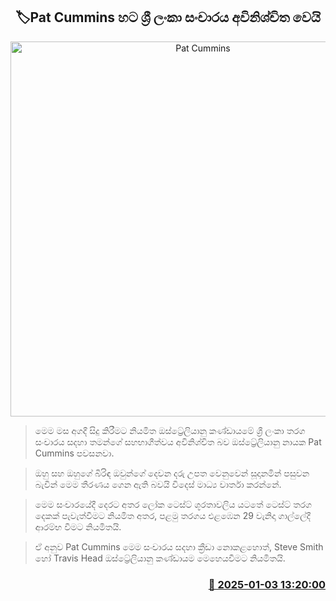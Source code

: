 <p align='center'><b><h2 align='center' title='Pat Cummins' Sri Lanka tour uncertain'>🏷Pat Cummins හ​ට ශ්‍රී ලංකා සංචාර​ය අවිනිශ්චිත වෙයි</h2></b></p>
<p align='center'><img src='https://helakuru.sgp1.cdn.digitaloceanspaces.com/esana/images/lib/pat-cummins.jpg' width='600' alt='Pat Cummins' Sri Lanka tour uncertain'></p>

> මෙම මස අගදී සිදු කිරීමට නියමිත ඔස්ට්‍රේලියානු කණ්ඩායමේ ශ්‍රී ලංකා තරග සංචාරය සදහා තමන්ගේ සහභාගීත්වය අවිනිශ්චිත බව ඔස්ට්‍රේලියානු නායක Pat Cummins පවසනවා.

> ඔහු සහ ඔහුගේ බිරිඳ ඔවුන්ගේ දෙවන දරු උපත වෙනුවෙන් සූදානමින් පසුවන බැවින් මෙම තීරණය ගෙන ඇති බවයි විදෙස් මාධ්‍ය වාර්තා කරන්නේ.

> මෙම සංචාරයේදී දෙරට අතර ලෝක ටෙස්ට් ශූරතාවලිය යටතේ ටෙස්ට් තරග දෙකක් පැවැත්වීමට නියමිත අතර, පළමු තරගය එළඹෙන 29 වැනිදා ගාල්ලේදී ආරම්භ වීමට නියමිතයි.

> ඒ අනුව Pat Cummins මෙම සංචාරය සදහා ක්‍රීඩා නොකළහොත්, Steve Smith හෝ Travis Head ඔස්ට්‍රේලියානු කණ්ඩායම මෙහෙයවීමට නියමිතයි.



<h3 align='right'><a href='https://www.helakuru.lk/esana/p/106292/'>📅 2025-01-03 13:20:00</a></h3>
